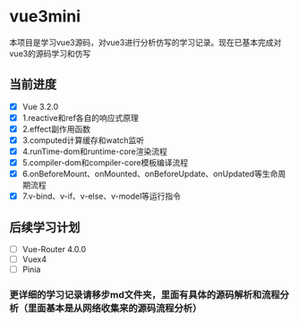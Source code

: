 # vue3mini
本项目是学习vue3源码，对vue3进行分析仿写的学习记录。现在已基本完成对vue3的源码学习和仿写

## 当前进度
- [x] Vue 3.2.0
- [x] 1.reactive和ref各自的响应式原理
- [x] 2.effect副作用函数
- [x] 3.computed计算缓存和watch监听
- [x] 4.runTime-dom和runtime-core渲染流程
- [x] 5.compiler-dom和compiler-core模板编译流程
- [x] 6.onBeforeMount、onMounted、onBeforeUpdate、onUpdated等生命周期流程
- [x] 7.v-bind、v-if、v-else、v-model等运行指令
## 后续学习计划
- [ ] Vue-Router 4.0.0
- [ ] Vuex4
- [ ] Pinia

### 更详细的学习记录请移步md文件夹，里面有具体的源码解析和流程分析（里面基本是从网络收集来的源码流程分析）